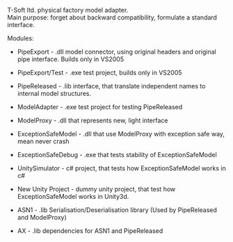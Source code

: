 <p>
T-Soft ltd. physical factory model adapter.<br />
Main purpose: forget about backward compatibility, formulate a standard interface.
</p>

Modules:
* PipeExport - .dll model connector, using original headers and original pipe interface. Builds only in VS2005
* PipeExport/Test - .exe test project, builds only in VS2005
* PipeReleased - .lib interface, that translate independent names to internal model structures.
* ModelAdapter - .exe test project for testing PipeReleased
* ModelProxy - .dll that represents new, light interface
* ExceptionSafeModel - .dll that use ModelProxy with exception safe way, mean never crash
* ExceptionSafeDebug - .exe that tests stability of ExceptionSafeModel

* UnitySimulator - c# project, that tests how ExceptionSafeModel works in c#
* New Unity Project - dummy unity project, that test how ExceptionSafeModel works in Unity3d.

* ASN1 - .lib Serialisation/Deserialisation library (Used by PipeReleased and ModelProxy)
* AX - .lib dependencies for ASN1 and PipeReleased